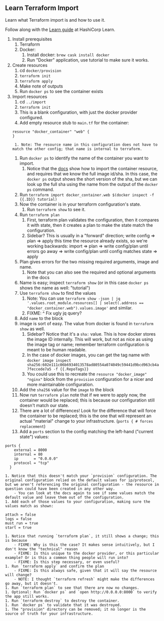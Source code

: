 ## Learn Terraform Import

Learn what Terraform import is and how to use it.

Follow along with the [Learn guide](https://learn.hashicorp.com/FIXME) at HashiCorp Learn.

1. Install prerequisites
    1. Terraform
    1. Docker:
        1. Install docker: `brew cask install docker`
        1. Run "Docker" application, use tutorial to make sure it works.
1. Create resources
    1. cd `docker/provision`
    1. `terraform init`
    1. `terraform apply`
    1. Make note of outputs
    1. Run `docker ps` to see the container exists
1. Import resources
    1. cd `../import`
    1. `terraform init`
    1. This is a blank configuration, with just the docker provider configured.
    1. Add empty resource stub to `main.tf` for the container:
    ```
    resource "docker_container" "web" {
    }
    ```
        1. Note: The resource name in this configuration does not have to match the other config; that name is internal to terraform.
    1. Run `docker ps` to identify the name of the container you want to import.
        1. Notice that the [docs](https://www.terraform.io/docs/providers/docker/r/container.html) show how to import the container resource, and requires that we know the full image id/sha. In this case, the `docker ps` output shows the short version of the sha, but we can look up the full sha using the name from the output of the `docker ps` command.
    1. Run `terraform import docker_container.web $(docker inspect -f {{.ID}} tutorial)`
    1. Now the container is in your terraform configuration's state.
        1. Run `terraform show` to see it.
    1. Run `terraform plan`
        1. First, terraform plan validates the configuration, then it compares it with state, then it creates a plan to make the state match the configuration.
        1. Sidebar? This is usually in a "forward" direction; write config => plan => apply this time the resource already exists, so we're working backwards: import => plan => write config/plan until errors go away => write config/plan until config matches state => apply
    1. Plan gives errors for the two missing required arguments, image and name.
        1. Note that you can also see the required and optional arguments in the docs
    1. Name is easy; inspect `terraform show` (or in this case `docker ps` shows the name as well: "tutorial")
    1. Use `terraform show` to find the values
        1. Note: You can use `terraform show -json | jq '.values.root_module.resources[] | select(.address == "docker_container.web").values.image'` and similar.
        1. FIXME: ^ Fix ugly jq query?
    1. Add `name` to the block
    1. image is sort of easy. The value from docker is found in `terraform show` as well.
        1. Sidebar? Notice that it's a `sha:` value. This is how docker stores the image ID internally. This will work, but not as nice as using the image tag or name; remember terraform configuration is meant to be human readable.
        1. In the case of docker images, you can get the tag name with `docker image inspect sha256:602e111c06b6934013578ad80554a074049c59441d9bcd963cb4a7feccede7a5 -f {{.RepoTags}}`
        1. You could use this to recreate the `resource "docker_image" "nginx"` block from the `provision` configuration for a nicer and more maintainable configuration.
    1. Add the `sha256` value for the `image` to the block
    1. Now run `terraform plan` note that if we were to apply now, the container would be replaced; this is because our configuration still doesn't match our state.
    1. There are a lot of differences! Look for the difference that will force the container to be replaced; this is the one that will represent an actual "material" change to your infrastructure. (`ports { # forces replacement`)
    1. Add a `ports` section to the config matching the left-hand ("current state") values:
```
ports {
    external = 8000
    internal = 80
    ip       = "0.0.0.0"
    protocol = "tcp"
  }
```
    1. Notice that this doesn't match your `provision` configuration. The original configuration relied on the default values for ip/protocol, but we aren't referencing the original configuration - the resource in question could have been created in any other way.
        - You can look at the docs again to see if some values match the default value and leave them out of the configuration.
    1. Add each of those values to your configuration, making sure the values match as shown:
```
attach = false
logs = false
must_run = true
start = true
```
    1. Notice that running `terraform plan`, it still shows a change; this is because
        - FIXME: Why is this the case? It makes sense intuitively, but I don't know the "technical" reason
        - FIXME: Is this unique to the docker provider, or this particular example? Or is this a common thing people will run into?
        - FIXME: Is this step necessary, or even useful?
    1. Run `terraform apply` and confirm the plan
        - FIXME: Is this always safe, given that it will say the resource will change?
        - NOTE: I thought `terraform refresh` might make the differences go away, but it doesn't.
    1. Run `terraform plan` to see that there are now no changes.
    1. Optional: Run `docker ps` and `open http://0.0.0.0:8000` to verify the app still works.
    1. Run `terraform destroy` to destroy the container.
    1. Run `docker ps` to validate that it was destroyed.
    1. The "provision" directory can be removed; it no longer is the source of truth for your infrastructure.
